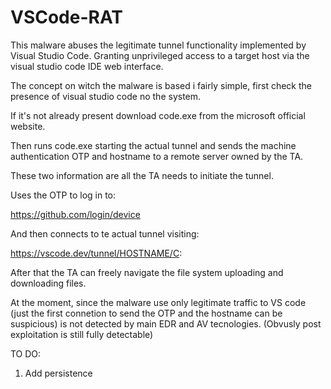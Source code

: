 # VSCode-RAT
This malware abuses the legitimate tunnel functionality implemented by Visual Studio Code. Granting unprivileged access to a target host via the visual studio code IDE web interface.

The concept on witch the malware is based i fairly simple, first check the presence of visual studio code no the system.

If it's not already present download code.exe from the microsoft official website.

Then runs code.exe starting the actual tunnel and sends the machine authentication OTP and hostname to a remote server owned by the TA.

These two information are all the TA needs to initiate the tunnel.

Uses the OTP to log in to:

https://github.com/login/device

And then connects to te actual tunnel visiting:

https://vscode.dev/tunnel/HOSTNAME/C:

After that the TA can freely navigate the file system uploading and downloading files.

At the moment, since the malware use only legitimate traffic to VS code (just the first connetion to send the OTP and the hostname can be suspicious) is not detected by main EDR and AV tecnologies. (Obvusly post exploitation is still fully detectable)

TO DO:

1. Add persistence
